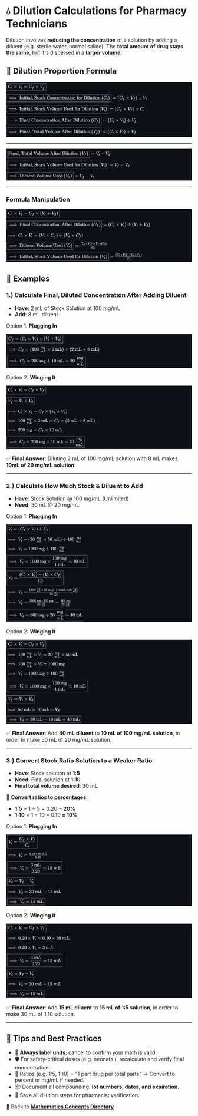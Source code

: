 # 💧 Dilution Calculations for Pharmacy Technicians

Dilution involves **reducing the concentration** of a solution by adding a diluent (e.g. sterile water, normal saline). The **total amount of drug stays the same**, but it's dispersed in a **larger volume**.

## 🔢 Dilution Proportion Formula

![V_i C_i = V_f C_f](./img/dilutions/f1.PNG)
<!-- 
${\boxed{C_i \times V_i = C_f \times V_f}}$

${\boxed{\implies \text{Initial, Stock Concentration for Dilution } (C_i)} = (C_f \times V_f) \div V_i}$

${\boxed{\implies \text{Initial, Stock Volume Used for Dilution } (V_i)} = (C_f \times V_f) \div C_i}$

${\boxed{\implies \text{Final Concentration After Dilution } (C_f)} = (C_i \times V_i) \div V_f}$

${\boxed{\implies \text{Final, Total Volume After Dilution } (V_f)} = (C_i \times V_i) \div V_f}$ -->

---

![V_f = V_i + V_d](./img/dilutions/f2.PNG)
<!-- 
${\boxed{\text{Final, Total Volume After Dilution } (V_f)} = V_i + V_d}$

${\boxed{\implies \text{Initial, Stock Volume Used for Dilution } (V_i)} = V_f - V_d}$

${\boxed{\implies \text{Diluent Volume Used }  (V_d)} = V_f - V_i}$ -->

---

### Formula Manipulation

![formula manipulation examples](./img/dilutions/f3.PNG)
<!-- ${\boxed{C_i \times V_i = C_f \times (V_i + V_d)}}$

${\boxed{\implies \text{Final Concentration After Dilution } (C_f)} = (C_i \times V_i) \div (V_i + V_d)}$

${\implies C_i \times V_i = {(V_i \times C_f) + (V_d \times C_f)}}$

${\boxed{\implies \text{Diluent Volume Used } (V_d)} =  \frac{(C_i \times V_i) - (V_i \times C_f)}{C_f}}$

${\boxed{\implies \text{Initial, Stock Volume Used for Dilution } (V_i)} =  \frac{(C_i \times V_i) - (V_d \times C_f)}{C_f}}$ -->

## 📘 Examples

### 1.) Calculate Final, Diluted Concentration After Adding Diluent

- **Have**: 2 mL of Stock Solution at 100 mg/mL
- **Add**: 8 mL diluent

Option 1: **Plugging In**

![img](./img/dilutions/e1_o1.PNG)
<!-- ${\boxed{C_f = (C_i \times V_i) \div (V_i + V_d)}}$

${\implies C_f = ({100\ \frac{mg}{mL} \times \text{2 mL}}) \div (\text{2 mL + 8 mL})}$

${\boxed{\implies C_f = \text{200 mg} \div \text{10 mL} = 20\ \frac{mg}{mL}}}$ -->

Option 2: **Winging It**

![img](./img/dilutions/e1_o2.PNG)

<!-- ${\boxed{C_i \times V_i = C_f \times V_f}}$

${\boxed{V_f = V_i + V_d}}$

${\implies {C_i \times V_i = C_f \times (V_i + V_d)}}$

${\implies 100\ \frac{mg}{mL} \times \text{2 mL} = C_f \times (\text{2 mL + 8 mL})}$

${\implies \text{200 mg} = C_f \times \text{10 mL}}$

${\boxed{\implies C_f = \text{200 mg} \div \text{10 mL} = 20\ \frac{mg}{mL}}}$ -->

✅ **Final Answer**: Diluting 2 mL of 100 mg/mL solution with 8 mL makes **10mL of 20 mg/mL solution**.

---

### 2.) Calculate How Much Stock & Diluent to Add

- **Have**: Stock Solution @ 100 mg/mL (Unlimited)
- **Need**: 50 mL @ 20 mg/mL

Option 1: **Plugging In**

![img](./img/dilutions/e2_o1.PNG)

<!-- ${\boxed{V_i = (C_f \times V_f) \div C_i}}$

${\implies {V_i = (20\ \frac{mg}{mL} \times \text{50 mL}) \div 100\ \frac{mg}{mL}}}$

${\implies {V_i = \text{1000 mg} \div 100\ \frac{mg}{mL}}}$

${\boxed{\implies V_i = \text{1000 mg} \times \frac{\text{100 mg}}{\text{1 mL}} = \text{10 mL}}}$

${\boxed{V_d = \frac{(C_i \times V_i) - (V_i \times C_f)}{C_f}}}$

${\implies {V_d = \frac{(100\ \frac{mg}{mL} \times \text{10 mL}) - (\text{10 mL} \times 20\ \frac{mg}{mL})}{20\ \frac{mg}{mL}}}}$

${\implies {V_d = \frac{\text{1000 mg} - \text{200 mg}}{20\ \frac{mg}{mL}} = \frac{\text{800 mg}}{20\ \frac{mg}{mL}}}}$

${\boxed{\implies {V_d = {\text{800 mg}}\div{20\ \frac{mg}{mL}} = {\text{40 mL}}}}}$ -->

Option 2: **Winging It**

![img](./img/dilutions/e2_o2.PNG)

<!-- ${\boxed{C_i \times V_i = C_f \times V_f}}$

${\implies 100\ \frac{mg}{mL} \times V_i = 20\ \frac{mg}{mL} \times \text{50 mL}}$

${\implies 100\ \frac{mg}{mL} \times V_i = \text{1000 mg}}$

${\implies V_i = \text{1000 mg} \div 100\ \frac{mg}{mL} }$

${\boxed{\implies V_i = \text{1000 mg} \times \frac{\text{100 mg}}{\text{1 mL}} = \text{10 mL}}}$

${\boxed{V_f = V_i + V_d}}$

${\implies \text{50 mL} = \text{10 mL} + V_d}$

${\boxed{\implies V_d = \text{50 mL} - \text{10 mL} = \text{40 mL}}}$ -->

✅ **Final Answer**: Add **40 mL diluent** to **10 mL of 100 mg/mL solution**, in order to make 50 mL of 20 mg/mL solution.

---

### 3.) Convert Stock Ratio Solution to a Weaker Ratio

- **Have**: Stock solution at **1:5**
- **Need**: Final solution at **1:10**
- **Final total volume desired**: 30 mL

🧪 **Convert ratios to percentages**:

- **1:5** = 1 ÷ 5 = 0.20 **= 20%**
- **1:10** = 1 ÷ 10 = 0.10 **= 10%**

Option 1: **Plugging In**

![img](./img/dilutions/e3_o1.PNG)

<!-- ${\boxed{V_i = \frac{C_f \times V_f}{C_i}}}$

${\implies V_i = \frac{0.10 \times 30\ mL}{0.20}}$

${\boxed{\implies V_i = \frac{3\ \text{mL}}{0.20} = 15\ mL}}$

${\boxed{V_d = V_f - V_i}}$

${\implies {V_d = 30\ mL - 15\ mL }}$

${\boxed{\implies V_d = 15\ mL}}$ -->

Option 2: **Winging It**

![img](./img/dilutions/e3_o2.PNG)

<!-- ${\boxed{C_i \times V_i = C_f \times V_f}}$

${\implies 0.20 \times V_i = 0.10 \times 30\ mL}$

${\implies 0.20 \times V_i = 3\ mL}$

${\boxed{\implies V_i = \frac{3\ mL}{0.20} = 15\ mL}}$

${\boxed{V_d = V_f - V_i}}$

${\implies {V_d = 30\ mL - 15\ mL }}$

${\boxed{\implies V_d = 15\ mL}}$ -->

✅ **Final Answer**: Add **15 mL diluent** to **15 mL of 1:5 solution**, in order to make 30 mL of 1:10 solution.

---

## 🚨 Tips and Best Practices

- 📍 **Always label units**; cancel to confirm your math is valid.
- 🛡️ For safety-critical doses (e.g. neonatal), recalculate and verify final concentration.
- 🔁 Ratios (e.g. 1:5, 1:10) = "1 part drug per total parts" → Convert to percent or mg/mL if needed.
- 📦 Document all compounding: **lot numbers, dates, and expiration**.
- 🔗 Save all dilution steps for pharmacist verification.

🔗 Back to [**Mathematics Concepts Directory**](./readme.md)

<!-- 
## Reference

Pharmacy Calculations, 6e; Morton Publishing | Chapter 30
-->
